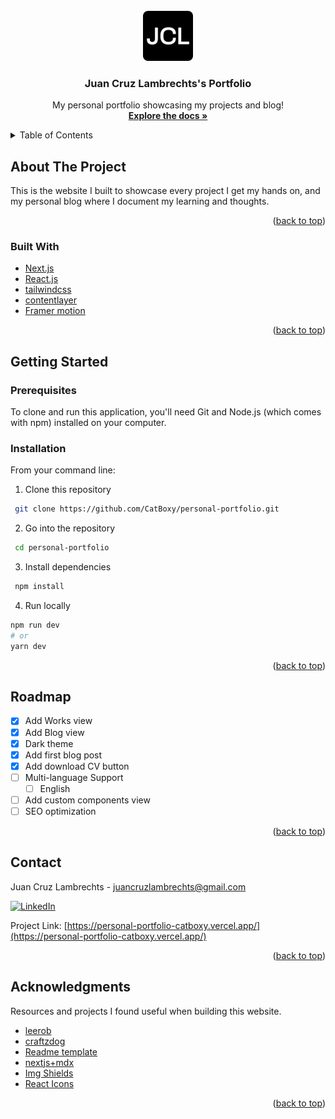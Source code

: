 <div id="top"></div>

<!-- PROJECT LOGO -->
<br />
<div align="center">
  <a href="https://github.com/othneildrew/Best-README-Template">
    <img src="public/logoBig.png" alt="Logo" width="80" height="80">
  </a>

  <h3 align="center">Juan Cruz Lambrechts's Portfolio</h3>

  <p align="center">
    My personal portfolio showcasing my projects and blog!
    <br />
    <a href="https://github.com/CatBoxy/personal-portfolio"><strong>Explore the docs »</strong></a>
  </p>
</div>

<!-- TABLE OF CONTENTS -->
<details>
  <summary>Table of Contents</summary>
  <ol>
    <li>
      <a href="#about-the-project">About The Project</a>
      <ul>
        <li><a href="#built-with">Built With</a></li>
      </ul>
    </li>
    <li>
      <a href="#getting-started">Getting Started</a>
      <ul>
        <li><a href="#prerequisites">Prerequisites</a></li>
        <li><a href="#installation">Installation</a></li>
      </ul>
    </li>
    <li><a href="#roadmap">Roadmap</a></li>
    <li><a href="#contact">Contact</a></li>
    <li><a href="#acknowledgments">Acknowledgments</a></li>
  </ol>
</details>



<!-- ABOUT THE PROJECT -->
## About The Project

This is the website I built to showcase every project I get my hands on, and my personal blog where I document my learning and thoughts.

<p align="right">(<a href="#top">back to top</a>)</p>



### Built With

* [Next.js](https://nextjs.org/)
* [React.js](https://reactjs.org/)
* [tailwindcss](https://tailwindcss.com/)
* [contentlayer](https://www.contentlayer.dev/)
* [Framer motion](https://www.framer.com/motion/)

<p align="right">(<a href="#top">back to top</a>)</p>



<!-- GETTING STARTED -->
## Getting Started

### Prerequisites

To clone and run this application, you'll need Git and Node.js (which comes with npm) installed on your computer.

### Installation

From your command line:

1. Clone this repository
```sh
 git clone https://github.com/CatBoxy/personal-portfolio.git
```

2. Go into the repository
```sh
 cd personal-portfolio
```

3. Install dependencies
```sh
 npm install
```
4. Run locally

```sh
npm run dev
# or
yarn dev
```

<p align="right">(<a href="#top">back to top</a>)</p>

<!-- ROADMAP -->
## Roadmap

- [x] Add Works view
- [x] Add Blog view
- [x] Dark theme
- [x] Add first blog post
- [x] Add download CV button
- [ ] Multi-language Support
    - [ ] English
- [ ] Add custom components view
- [ ] SEO optimization

<p align="right">(<a href="#top">back to top</a>)</p>


<!-- CONTACT -->
## Contact

Juan Cruz Lambrechts - juancruzlambrechts@gmail.com 

[![LinkedIn](https://img.shields.io/badge/linkedin-%230077B5.svg?style=for-the-badge&logo=linkedin&logoColor=white)](https://www.linkedin.com/in/jclambrechts/)

Project Link: [https://personal-portfolio-catboxy.vercel.app/](https://personal-portfolio-catboxy.vercel.app/)

<p align="right">(<a href="#top">back to top</a>)</p>



<!-- ACKNOWLEDGMENTS -->
## Acknowledgments

Resources and projects I found useful when building this website.

* [leerob](https://github.com/leerob/leerob.io)
* [craftzdog](https://github.com/craftzdog/craftzdog-homepage)
* [Readme template](https://github.com/othneildrew/Best-README-Template)
* [nextjs+mdx](https://github.com/hunterbecton/next-js-mdx)
* [Img Shields](https://shields.io)
* [React Icons](https://react-icons.github.io/react-icons/search)

<p align="right">(<a href="#top">back to top</a>)</p>
